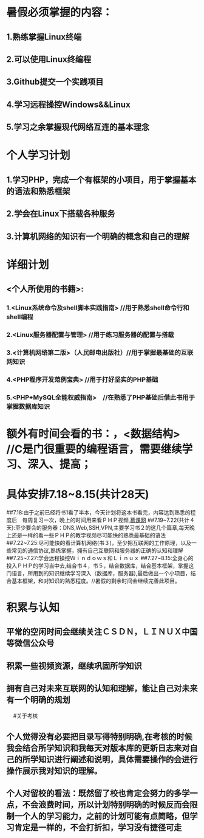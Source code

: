 # 暑假必须掌握的内容：
## 1.熟练掌握Linux终端
## 2.可以使用Linux终编程
## 3.Github提交一个实践项目
## 4.学习远程操控Windows&&Linux
## 5.学习之余掌握现代网络互连的基本理念

# 个人学习计划
## 1.学习PHP，完成一个有框架的小项目，用于掌握基本的语法和熟悉框架
## 2.学会在Linux下搭载各种服务
## 3.计算机网络的知识有一个明确的概念和自己的理解

# 详细计划
## <个人所使用的书籍>:
### 1.<Linux系统命令及shell脚本实践指南>  //用于熟悉shell命令行和shell编程 
### 2.<Linux服务器配置与管理>   //用于练习服务器的配置与搭载
### 3.<计算机网络第二版>（人民邮电出版社）//用于掌握最基础的互联网知识
### 4.<PHP程序开发范例宝典> //用于打好坚实的PHP基础
### 5.<PHP+MySQL全能权威指南>　//在熟悉了PHP基础后借此书用于掌握数据库知识 
# 额外有时间会看的书：<C primer plus>，<数据结构> //C是门很重要的编程语言，需要继续学习、深入、提高；
# 具体安排7.18~8.15(共计28天)
##7.18:由于之前已经将书1看了半本，今天计划将这本书看完，内容达到熟悉的程度后　每周复习一次，晚上的时间用来看ＰＨＰ视频,[慕课网](http://www.imooc.com/course/list?c=php)
##7.19~7.22(共计４天):至少要会的服务器：DNS,Web,SSH,VPN,主要学习书２的这几个篇章,每天晚上还是一样的看一些ＰＨＰ的教学视频尽可能快的熟悉最基础的语法
##7.22~7.25:尽可能快的看计算机网络(书３)，至少把互联网的工作原理，以及一些常见的通信协议,熟练掌握，拥有自己互联网和服务器的正确的认知和理解
##7.25~7.27:学会远程操控Ｗｉｎｄｏｗｓ和Ｌｉｎｕｘ
##7.27~8.15:全身心的投入ＰＨＰ的学习当中去,结合书４，书５，结合数据库，结合基本框架，掌握这门语言，所用到的知识继续学习深入（数据库，服务器),最后做出一个小项目，结合基本框架，和对知识的熟悉程度。//暑假的剩余时间会继续完善此项目。
# 积累与认知
## 平常的空闲时间会继续关注ＣＳＤＮ，ＬＩＮＵＸ中国等微信公众号
## 积累一些视频资源，继续巩固所学知识
## 拥有自己对未来互联网的认知和理解，能让自己对未来有一个明确的规划
　
#关于考核
## 个人觉得没有必要把目录写得特别明确,在考核的时候我会结合所学知识和我每天对版本库的更新日志来对自己的所学知识进行阐述和说明，具体需要操作的会进行操作展示我对知识的理解。
## 个人对留校的看法：既然留了校也肯定会努力的多学一点，不会浪费时间，所以计划特别明确的时候反而会限制一个人的学习能力，之前的计划可能有点简略，但学习肯定是一样的，不会打折扣，学习没有捷径可走

